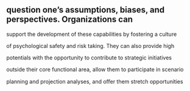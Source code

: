 ## question one’s assumptions, biases, and perspectives. Organizations can

support the development of these capabilities by fostering a culture

of psychological safety and risk taking. They can also provide high

potentials with the opportunity to contribute to strategic initiatives

outside their core functional area, allow them to participate in scenario

planning and projection analyses, and oﬀer them stretch opportunities